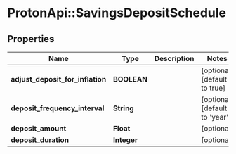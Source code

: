 # ProtonApi::SavingsDepositSchedule

## Properties
Name | Type | Description | Notes
------------ | ------------- | ------------- | -------------
**adjust_deposit_for_inflation** | **BOOLEAN** |  | [optional] [default to true]
**deposit_frequency_interval** | **String** |  | [optional] [default to &#39;year&#39;]
**deposit_amount** | **Float** |  | [optional] 
**deposit_duration** | **Integer** |  | [optional] 


